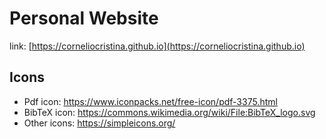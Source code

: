 # Personal Website
link: [https://corneliocristina.github.io](https://corneliocristina.github.io)

## Icons

* Pdf icon: https://www.iconpacks.net/free-icon/pdf-3375.html
* BibTeX icon: https://commons.wikimedia.org/wiki/File:BibTeX_logo.svg
* Other icons: https://simpleicons.org/
